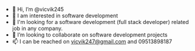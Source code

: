 - 👋 Hi, I’m @vicvik245
- 👀 I am interested in software development
- 🌱 I'm looking for a software development (full stack developer) related job in any company.
- 💞️ I’m looking to collaborate on software development projects
- 📫 I can be reached on vicvik247@gmail.com and 09513898187

<!---
vicvik245/vicvik245 is a ✨ special ✨ repository because its `README.md` (this file) appears on your GitHub profile.
You can click the Preview link to take a look at your changes.
--->

